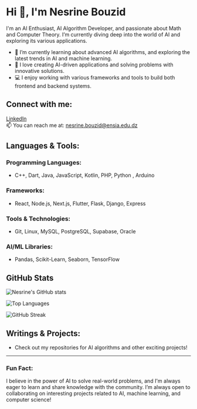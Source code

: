 # Hi 👋, I'm Nesrine Bouzid

I'm an AI Enthusiast, AI Algorithm Developer, and passionate about Math and Computer Theory. I’m currently diving deep into the world of AI and exploring its various applications.

- 🌱 I’m currently learning about advanced AI algorithms, and exploring the latest trends in AI and machine learning.
- 🤖 I love creating AI-driven applications and solving problems with innovative solutions.
- 💻 I enjoy working with various frameworks and tools to build both frontend and backend systems.

## Connect with me:
[LinkedIn](https://www.linkedin.com/in/nesrine-bouzid-b462b3252/)  
📫 You can reach me at: nesrine.bouzid@ensia.edu.dz

## Languages & Tools:
### Programming Languages:
- C++, Dart, Java, JavaScript, Kotlin, PHP, Python , Arduino

### Frameworks:
- React, Node.js, Next.js, Flutter, Flask, Django, Express

### Tools & Technologies:
- Git, Linux, MySQL, PostgreSQL, Supabase, Oracle

### AI/ML Libraries:
- Pandas, Scikit-Learn, Seaborn, TensorFlow


## GitHub Stats

![Nesrine's GitHub stats](https://github-readme-stats.vercel.app/api?username=nesrine-aibot&show_icons=true&count_private=true&hide_title=true)

![Top Languages](https://github-readme-stats.vercel.app/api/top-langs/?username=nesrine-aibot)

![GitHub Streak](https://github-readme-streak-stats.herokuapp.com/?user=nesrine-aibot)

## Writings & Projects:
- Check out my repositories for AI algorithms and other exciting projects!

---

### Fun Fact:
I believe in the power of AI to solve real-world problems, and I'm always eager to learn and share knowledge with the community. I’m always open to collaborating on interesting projects related to AI, machine learning, and computer science!

